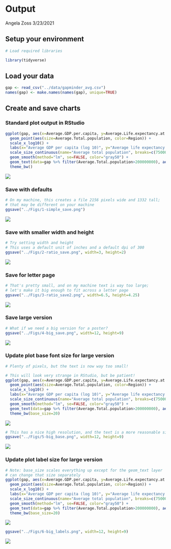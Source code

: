 Output
================
Angela Zoss
3/23/2021

## Setup your environment

``` r
# Load required libraries

library(tidyverse)
```

## Load your data

``` r
gap <- read_csv("../data/gapminder_avg.csv")
names(gap) <- make.names(names(gap), unique=TRUE)
```

## Create and save charts

### Standard plot output in RStudio

``` r
ggplot(gap, aes(x=Average.GDP.per.capita, y=Average.Life.expectancy.at.birth)) +
  geom_point(aes(size=Average.Total.population, color=Region)) +
  scale_x_log10() + 
  labs(x="Average GDP per capita (log 10)", y="Average life expectancy at birth", title="Averages across all years of the traditional Gapminder dataset") +
  scale_size_continuous(name="Average total population", breaks=c(7500000,75000000,750000000),labels=c("7.5 million","75 million","750 million")) +
  geom_smooth(method="lm", se=FALSE, color="gray50") +
  geom_text(data=gap %>% filter(Average.Total.population>200000000), aes(label=Country)) +
  theme_bw()
```

![](output-examples_files/figure-gfm/unnamed-chunk-3-1.png)<!-- -->

### Save with defaults

``` r
# On my machine, this creates a file 2156 pixels wide and 1332 tall; 
# that may be different on your machine
ggsave("../Figs/1-simple_save.png")
```

![](../Figs/1-simple_save.png)

### Save with smaller width and height

``` r
# Try setting width and height
# This uses a default unit of inches and a default dpi of 300
ggsave("../Figs/2-ratio_save.png", width=3, height=2)
```

![](../Figs/2-ratio_save.png)

### Save for letter page

``` r
# That's pretty small, and on my machine text is way too large; 
# let's make it big enough to fit across a letter page
ggsave("../Figs/3-ratio_save2.png", width=6.5, height=4.25)
```

![](../Figs/3-ratio_save2.png)

### Save large version

``` r
# What if we need a big version for a poster?
ggsave("../Figs/4-big_save.png", width=12, height=9)
```

![](../Figs/4-big_save.png)

### Update plot base font size for large version

``` r
# Plenty of pixels, but the text is now way too small!

# This will look very strange in RStudio, but be patient!
ggplot(gap, aes(x=Average.GDP.per.capita, y=Average.Life.expectancy.at.birth)) +
  geom_point(aes(size=Average.Total.population, color=Region)) +
  scale_x_log10() + 
  labs(x="Average GDP per capita (log 10)", y="Average life expectancy at birth", title="Averages across all years of the traditional Gapminder dataset") +
  scale_size_continuous(name="Average total population", breaks=c(7500000,75000000,750000000),labels=c("7.5 million","75 million","750 million")) +
  geom_smooth(method="lm", se=FALSE, color="gray50") +
  geom_text(data=gap %>% filter(Average.Total.population>200000000), aes(label=Country)) +
  theme_bw(base_size=20)
```

![](output-examples_files/figure-gfm/unnamed-chunk-8-1.png)<!-- -->

``` r
# This has a nice high resolution, and the text is a more reasonable size
ggsave("../Figs/5-big_base.png", width=12, height=9)
```

![](../Figs/5-big_base.png)

### Update plot label size for large version

``` r
# Note: base_size scales everything up except for the geom_text layer
# can change that size separately
ggplot(gap, aes(x=Average.GDP.per.capita, y=Average.Life.expectancy.at.birth)) +
  geom_point(aes(size=Average.Total.population, color=Region)) +
  scale_x_log10() + 
  labs(x="Average GDP per capita (log 10)", y="Average life expectancy at birth", title="Averages across all years of the traditional Gapminder dataset") +
  scale_size_continuous(name="Average total population", breaks=c(7500000,75000000,750000000),labels=c("7.5 million","75 million","750 million")) +
  geom_smooth(method="lm", se=FALSE, color="gray50") +
  geom_text(data=gap %>% filter(Average.Total.population>200000000), aes(label=Country), size=10) +
  theme_bw(base_size=20)
```

![](output-examples_files/figure-gfm/unnamed-chunk-9-1.png)<!-- -->

``` r
ggsave("../Figs/6-big_labels.png", width=12, height=9)
```

![](../Figs/6-big_labels.png)
